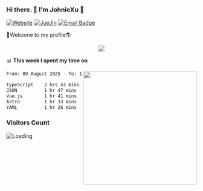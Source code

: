 ### Hi there. 👋 I'm JohnieXu :lemon:

[![Website](https://img.shields.io/badge/-Website-c14438?style=flat-square&logo=w&logoColor=white)](https://johniexu.github.io/)
[![JueJin](https://img.shields.io/badge/-JueJin-c14438?style=flat-square&logo=j&logoColor=white)](https://juejin.cn/user/2277843822444958)
[![Email Badge](https://img.shields.io/badge/-Email-c14438?style=flat-square&logo=Email&logoColor=white&link=mailto:281910378@qq.com)](mailto:281910378@qq.com)

🚀Welcome to my profile🌎

<center>
<img align='center' src="https://images.unsplash.com/photo-1690689636978-90d0f3592791?ixlib=rb-4.0.3&ixid=M3wxMjA3fDB8MHxwaG90by1wYWdlfHx8fGVufDB8fHx8fA%3D%3D&auto=format&fit=crop&w=2070&q=80">
</center>

📊 **This week I spent my time on**

<img align='right' width="300" src="https://github-readme-stats.vercel.app/api?username=JohnieXu&show_icons=true&title_color=fff&icon_color=79ff97&text_color=9f9f9f&bg_color=151515&count_private=true">

<!--START_SECTION:waka-->

```txt
From: 09 August 2025 - To: 16 August 2025

TypeScript    2 hrs 53 mins   ██████░░░░░░░░░░░░░░░░░░░   24.05 %
JSON          1 hr 47 mins    ███▓░░░░░░░░░░░░░░░░░░░░░   14.90 %
Vue.js        1 hr 41 mins    ███▓░░░░░░░░░░░░░░░░░░░░░   14.05 %
Astro         1 hr 33 mins    ███▒░░░░░░░░░░░░░░░░░░░░░   13.00 %
YAML          1 hr 26 mins    ███░░░░░░░░░░░░░░░░░░░░░░   12.07 %
```

<!--END_SECTION:waka-->

### Visitors Count
<img align="left" src = "https://profile-counter.glitch.me/JohnieXu/count.svg" alt ="Loading">
